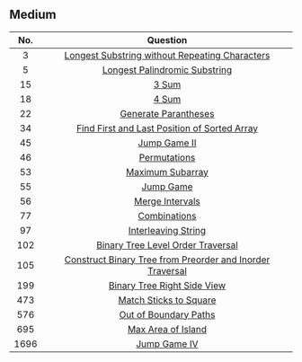 ## Medium

|No. | Question|
|:---:|:----:|
|3|[Longest Substring without Repeating Characters][3]|
|5|[Longest Palindromic Substring][5]|
|15|[3 Sum][15]|
|18|[4 Sum][18]|
|22|[Generate Parantheses][22]|
|34|[Find First and Last Position of Sorted Array][34]|
|45|[Jump Game II][45]|
|46|[Permutations][46]|
|53|[Maximum Subarray][53]|
|55|[Jump Game][55]|
|56|[Merge Intervals][56]|
|77|[Combinations][77]|
|97|[Interleaving String][97]|
|102|[Binary Tree Level Order Traversal][102]|
|105|[Construct Binary Tree from Preorder and Inorder Traversal][105]|
|199|[Binary Tree Right Side View][199]|
|473|[Match Sticks to Square][473]|
|576|[Out of Boundary Paths][576]|
|695|[Max Area of Island][695]|
|1696|[Jump Game IV][1696]|

[3]:https://github.com/KaidenHsu/LeetCode/blob/main/2.Medium/0003.LongestSubstringWithoutRepeatingCharacters.cpp
[5]:https://github.com/KaidenHsu/LeetCode/blob/main/2.Medium/0005.LongestPalindromicSubstring.cpp
[15]:https://github.com/KaidenHsu/LeetCode/blob/main/2.Medium/0015.3Sum.cpp
[22]:https://github.com/KaidenHsu/LeetCode/blob/main/2.Medium/0022.GenerateParantheses.cpp
[18]:https://github.com/KaidenHsu/LeetCode/blob/main/2.Medium/0018.4Sum.cpp
[34]:https://github.com/KaidenHsu/LeetCode/blob/main/2.Medium/0034.FindTheFirstAndLastPositionOfElementInSortedArray.cpp
[45]:https://github.com/KaidenHsu/LeetCode/blob/main/2.Medium/0045.JumpGameII.cpp
[46]:https://github.com/KaidenHsu/LeetCode/blob/main/2.Medium/0046.Permutations.cpp
[53]:https://github.com/KaidenHsu/LeetCode/blob/main/2.Medium/0053.MaximumSubarray.cpp
[55]:https://github.com/KaidenHsu/LeetCode/blob/main/2.Medium/0055.JumpGame.cpp
[56]:https://github.com/KaidenHsu/LeetCode/blob/main/2.Medium/0056.MergeIntervals.cpp
[77]:https://github.com/KaidenHsu/LeetCode/blob/main/2.Medium/0077.Combinations.cpp
[97]:https://github.com/KaidenHsu/LeetCode/blob/main/2.Medium/0097.InterleavingString.cpp
[102]:https://github.com/KaidenHsu/LeetCode/blob/main/2.Medium/0102.BinaryTreeLevelOrderTraversal.cpp
[105]:https://github.com/KaidenHsu/LeetCode/blob/main/2.Medium/0105.ConstructBinaryTreeFromPreorderAndInorderTraversal.cpp
[199]:https://github.com/KaidenHsu/LeetCode/blob/main/2.Medium/0199.BinaryTreeRightSideView.cpp
[473]:https://github.com/KaidenHsu/LeetCode/blob/main/2.Medium/0473.MatchSticksToSquare.cpp
[576]:https://github.com/KaidenHsu/LeetCode/blob/main/2.Medium/0576.OutOfBoundaryPaths.cpp
[695]:https://github.com/KaidenHsu/LeetCode/blob/main/2.Medium/0695.MaxAreaOfIsland.cpp
[1696]:https://github.com/KaidenHsu/LeetCode/blob/main/2.Medium/1696.JumpGameVI.cpp